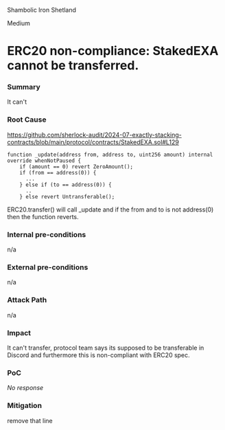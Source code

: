 Shambolic Iron Shetland

Medium

# ERC20 non-compliance: StakedEXA cannot be transferred.

### Summary

It can't


### Root Cause

https://github.com/sherlock-audit/2024-07-exactly-stacking-contracts/blob/main/protocol/contracts/StakedEXA.sol#L129
```solidity
function _update(address from, address to, uint256 amount) internal override whenNotPaused {
    if (amount == 0) revert ZeroAmount();
    if (from == address(0)) {
      ...
    } else if (to == address(0)) {
      ..
    } else revert Untransferable();
```
ERC20.transfer() will call _update and if the from and to is not address(0) then the function reverts.

### Internal pre-conditions

n/a

### External pre-conditions

n/a

### Attack Path

n/a

### Impact

It can't transfer, protocol team says its supposed to be transferable in Discord and furthermore this is non-compliant with ERC20 spec.

### PoC

_No response_

### Mitigation

remove that line